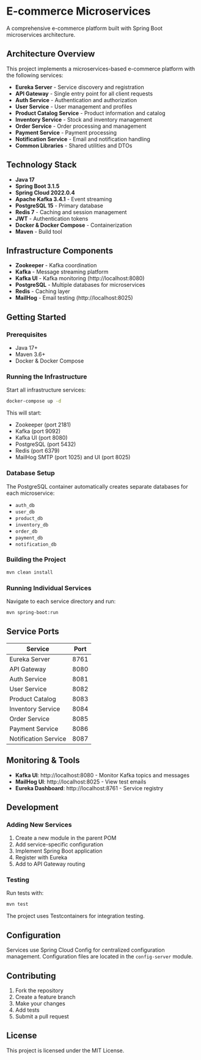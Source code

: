 # E-commerce Microservices

A comprehensive e-commerce platform built with Spring Boot microservices architecture.

## Architecture Overview

This project implements a microservices-based e-commerce platform with the following services:

- **Eureka Server** - Service discovery and registration
- **API Gateway** - Single entry point for all client requests
- **Auth Service** - Authentication and authorization
- **User Service** - User management and profiles
- **Product Catalog Service** - Product information and catalog
- **Inventory Service** - Stock and inventory management
- **Order Service** - Order processing and management
- **Payment Service** - Payment processing
- **Notification Service** - Email and notification handling
- **Common Libraries** - Shared utilities and DTOs

## Technology Stack

- **Java 17**
- **Spring Boot 3.1.5**
- **Spring Cloud 2022.0.4**
- **Apache Kafka 3.4.1** - Event streaming
- **PostgreSQL 15** - Primary database
- **Redis 7** - Caching and session management
- **JWT** - Authentication tokens
- **Docker & Docker Compose** - Containerization
- **Maven** - Build tool

## Infrastructure Components

- **Zookeeper** - Kafka coordination
- **Kafka** - Message streaming platform
- **Kafka UI** - Kafka monitoring (http://localhost:8080)
- **PostgreSQL** - Multiple databases for microservices
- **Redis** - Caching layer
- **MailHog** - Email testing (http://localhost:8025)

## Getting Started

### Prerequisites

- Java 17+
- Maven 3.6+
- Docker & Docker Compose

### Running the Infrastructure

Start all infrastructure services:

```bash
docker-compose up -d
```

This will start:
- Zookeeper (port 2181)
- Kafka (port 9092)
- Kafka UI (port 8080)
- PostgreSQL (port 5432)
- Redis (port 6379)
- MailHog SMTP (port 1025) and UI (port 8025)

### Database Setup

The PostgreSQL container automatically creates separate databases for each microservice:
- `auth_db`
- `user_db`
- `product_db`
- `inventory_db`
- `order_db`
- `payment_db`
- `notification_db`

### Building the Project

```bash
mvn clean install
```

### Running Individual Services

Navigate to each service directory and run:

```bash
mvn spring-boot:run
```

## Service Ports

| Service | Port |
|---------|------|
| Eureka Server | 8761 |
| API Gateway | 8080 |
| Auth Service | 8081 |
| User Service | 8082 |
| Product Catalog | 8083 |
| Inventory Service | 8084 |
| Order Service | 8085 |
| Payment Service | 8086 |
| Notification Service | 8087 |

## Monitoring & Tools

- **Kafka UI**: http://localhost:8080 - Monitor Kafka topics and messages
- **MailHog UI**: http://localhost:8025 - View test emails
- **Eureka Dashboard**: http://localhost:8761 - Service registry

## Development

### Adding New Services

1. Create a new module in the parent POM
2. Add service-specific configuration
3. Implement Spring Boot application
4. Register with Eureka
5. Add to API Gateway routing

### Testing

Run tests with:

```bash
mvn test
```

The project uses Testcontainers for integration testing.

## Configuration

Services use Spring Cloud Config for centralized configuration management. Configuration files are located in the `config-server` module.

## Contributing

1. Fork the repository
2. Create a feature branch
3. Make your changes
4. Add tests
5. Submit a pull request

## License

This project is licensed under the MIT License.